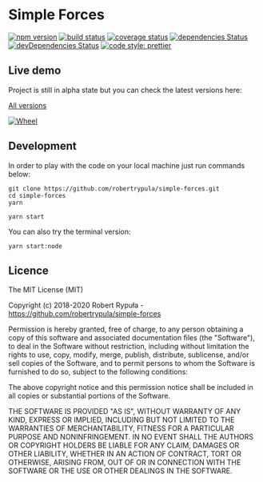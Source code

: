 # Simple Forces

[![npm version](https://badge.fury.io/js/simple-forces.svg)](https://badge.fury.io/js/simple-forces)
[![build status](https://travis-ci.org/robertrypula/simple-forces.svg?branch=master)](https://travis-ci.org/robertrypula/simple-forces)
[![coverage status](https://coveralls.io/repos/github/robertrypula/simple-forces/badge.svg?branch=master)](https://coveralls.io/github/robertrypula/simple-forces?branch=master)
[![dependencies Status](https://david-dm.org/robertrypula/simple-forces/status.svg)](https://david-dm.org/robertrypula/simple-forces)
[![devDependencies Status](https://david-dm.org/robertrypula/simple-forces/dev-status.svg)](https://david-dm.org/robertrypula/simple-forces?type=dev)
[![code style: prettier](https://img.shields.io/badge/code_style-prettier-ff69b4.svg?style=flat-round)](https://github.com/prettier/prettier)

## Live demo

Project is still in alpha state but you can check the latest versions here:

[All versions](https://cdn.rypula.pl/simple-forces/)

[![Wheel](https://cdn.rypula.pl/simple-forces/wheel-example.gif)](https://cdn.rypula.pl/simple-forces/wheel-example.gif)

## Development

In order to play with the code on your local machine just run commands below:

```
git clone https://github.com/robertrypula/simple-forces.git
cd simple-forces
yarn

yarn start
```

You can also try the terminal version:

```
yarn start:node
```

## Licence

The MIT License (MIT)

Copyright (c) 2018-2020 Robert Rypuła - https://github.com/robertrypula/simple-forces

Permission is hereby granted, free of charge, to any person obtaining a copy of
this software and associated documentation files (the "Software"), to deal in
the Software without restriction, including without limitation the rights to
use, copy, modify, merge, publish, distribute, sublicense, and/or sell copies of
the Software, and to permit persons to whom the Software is furnished to do so,
subject to the following conditions:

The above copyright notice and this permission notice shall be included in all
copies or substantial portions of the Software.

THE SOFTWARE IS PROVIDED "AS IS", WITHOUT WARRANTY OF ANY KIND, EXPRESS OR
IMPLIED, INCLUDING BUT NOT LIMITED TO THE WARRANTIES OF MERCHANTABILITY, FITNESS
FOR A PARTICULAR PURPOSE AND NONINFRINGEMENT. IN NO EVENT SHALL THE AUTHORS OR
COPYRIGHT HOLDERS BE LIABLE FOR ANY CLAIM, DAMAGES OR OTHER LIABILITY, WHETHER
IN AN ACTION OF CONTRACT, TORT OR OTHERWISE, ARISING FROM, OUT OF OR IN
CONNECTION WITH THE SOFTWARE OR THE USE OR OTHER DEALINGS IN THE SOFTWARE.
